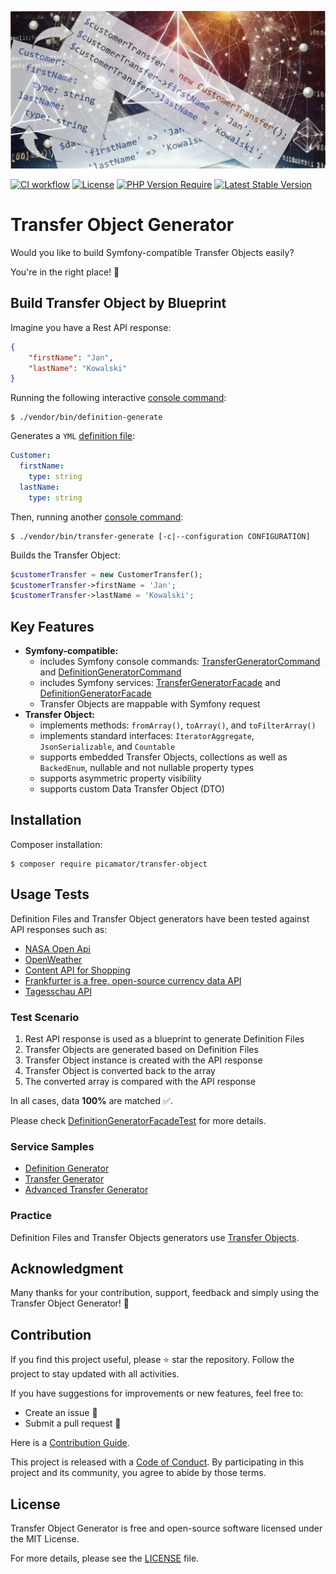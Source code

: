 ![Transfer Object Generator](doc/img/transfer-object-generator.jpg)

[![CI workflow](https://github.com/picamator/transfer-object/actions/workflows/ci.yml/badge.svg?event=push)](https://github.com/picamator/transfer-object/actions)
[![License](https://poser.pugx.org/picamator/transfer-object/license)](https://packagist.org/packages/picamator/transfer-object)
[![PHP Version Require](https://poser.pugx.org/picamator/transfer-object/require/php)](https://packagist.org/packages/picamator/transfer-object)
[![Latest Stable Version](https://poser.pugx.org/picamator/transfer-object/v)](https://packagist.org/packages/picamator/transfer-object)

Transfer Object Generator
==========================

Would you like to build Symfony-compatible Transfer Objects easily?

You're in the right place! 🎉

Build Transfer Object by Blueprint
----------------------------------

Imagine you have a Rest API response:

```json
{
    "firstName": "Jan",
    "lastName": "Kowalski"
}
```

Running the following interactive [console command](https://github.com/picamator/transfer-object/wiki/Console-Commands#definition-generate):

```console
$ ./vendor/bin/definition-generate
```

Generates a `YML` [definition file](https://github.com/picamator/transfer-object/wiki/Definition-File):

```yml
Customer:
  firstName:
    type: string
  lastName:
    type: string
```

Then, running another [console command](https://github.com/picamator/transfer-object/wiki/Console-Commands#transfer-generate):

```console
$ ./vendor/bin/transfer-generate [-c|--configuration CONFIGURATION]
```

Builds the Transfer Object:

```php
$customerTransfer = new CustomerTransfer();
$customerTransfer->firstName = 'Jan';
$customerTransfer->lastName = 'Kowalski';
```

Key Features
------------

* **Symfony-compatible:**
  * includes Symfony console commands: [TransferGeneratorCommand](/src/Command/TransferGeneratorCommand.php) and [DefinitionGeneratorCommand](/src/Command/DefinitionGeneratorCommand.php)
  * includes Symfony services: [TransferGeneratorFacade](/src/TransferGenerator/TransferGeneratorFacade.php) and [DefinitionGeneratorFacade](/src/DefinitionGenerator/DefinitionGeneratorFacade.php)
  * Transfer Objects are mappable with Symfony request
* **Transfer Object:**
  * implements methods: `fromArray()`, `toArray()`, and `toFilterArray()`
  * implements standard interfaces: `IteratorAggregate`, `JsonSerializable`, and `Countable`
  * supports embedded Transfer Objects, collections as well as `BackedEnum`, nullable and not nullable property types
  * supports asymmetric property visibility
  * supports custom Data Transfer Object (DTO)

Installation
------------

Composer installation:

```console
$ composer require picamator/transfer-object
```

Usage Tests
-----------

Definition Files and Transfer Object generators have been tested against API responses such as:

* [NASA Open Api](https://api.nasa.gov/neo/rest/v1/neo/2465633?api_key=DEMO_KEY)
* [OpenWeather](https://openweathermap.org/current#example_JSON)
* [Content API for Shopping](https://developers.google.com/shopping-content/guides/products/products-api?hl=en)
* [Frankfurter is a free, open-source currency data API](https://api.frankfurter.dev/v1/latest)
* [Tagesschau API](https://tagesschau.api.bund.dev)

### Test Scenario

1. Rest API response is used as a blueprint to generate Definition Files
2. Transfer Objects are generated based on Definition Files
3. Transfer Object instance is created with the API response
4. Transfer Object is converted back to the array
5. The converted array is compared with the API response

In all cases, data **100%** are matched ✅.

Please check [DefinitionGeneratorFacadeTest](/tests/integration/DefinitionGenerator/DefinitionGeneratorFacadeTest.php) for more details.

### Service Samples

- [Definition Generator](/doc/samples/try-definition-generator.php)
- [Transfer Generator](/doc/samples/try-transfer-generator.php)
- [Advanced Transfer Generator](/doc/samples/try-advanced-transfer-generator.php)

### Practice

Definition Files and Transfer Objects generators use [Transfer Objects](/src/Generated).

Acknowledgment
--------------

Many thanks for your contribution, support, feedback and simply using the Transfer Object Generator! 💖

Contribution
------------

If you find this project useful, please ⭐ star the repository.
Follow the project to stay updated with all activities.

If you have suggestions for improvements or new features, feel free to:

- Create an issue 🐛
- Submit a pull request 🚀

Here is a [Contribution Guide](CONTRIBUTING.md).


This project is released with a [Code of Conduct](CODE_OF_CONDUCT.md).
By participating in this project and its community, you agree to abide by those terms.

License
-------

Transfer Object Generator is free and open-source software licensed under the MIT License.

For more details, please see the [LICENSE](LICENSE) file.
